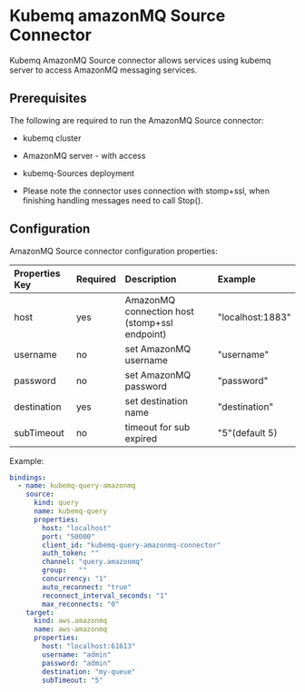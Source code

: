 # Kubemq amazonMQ Source Connector

Kubemq AmazonMQ Source connector allows services using kubemq server to access AmazonMQ messaging services.

## Prerequisites
The following are required to run the AmazonMQ Source connector:

- kubemq cluster
- AmazonMQ server - with access 
- kubemq-Sources deployment


- Please note the connector uses connection with stomp+ssl, when finishing handling messages need to call Stop().

## Configuration

AmazonMQ Source connector configuration properties:

| Properties Key                  | Required | Description                                 | Example                                                                |
|:--------------------------------|:---------|:--------------------------------------------|:-----------------------------------------------------------------------|
| host                            | yes     | AmazonMQ connection host (stomp+ssl endpoint)| "localhost:1883" |
| username                        | no      | set AmazonMQ username                        | "username" |
| password                        | no      | set AmazonMQ password                        | "password" |
| destination                     | yes     | set destination name                         | "destination"         |
| subTimeout                      | no      | timeout for sub expired                      | "5"(default 5)         |


Example:

```yaml
bindings:
  - name: kubemq-query-amazonmq
    source:
      kind: query
      name: kubemq-query
      properties:
        host: "localhost"
        port: "50000"
        client_id: "kubemq-query-amazonmq-connector"
        auth_token: ""
        channel: "query.amazonmq"
        group:   ""
        concurrency: "1"
        auto_reconnect: "true"
        reconnect_interval_seconds: "1"
        max_reconnects: "0"
    target:
      kind: aws.amazonmq
      name: aws-amazonmq
      properties:
        host: "localhost:61613"
        username: "admin"
        password: "admin"
        destination: "my-queue"
        subTimeout: "5"
```
